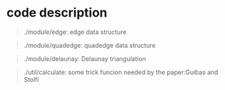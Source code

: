 # code description

> ./module/edge: edge data structure

> ./module/quadedge: quadedge data structure

> ./module/delaunay: Delaunay triangulation

> ./util/calculate: some trick funcion needed by the paper:Guibas and Stolfi

